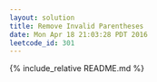 ```yaml
---
layout: solution
title: Remove Invalid Parentheses
date: Mon Apr 18 21:03:28 PDT 2016
leetcode_id: 301
---
```

{% include_relative README.md %}
